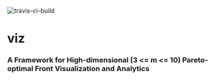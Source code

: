 ![travis-ci-build](https://travis-ci.com/chudur-budur/viz.svg?branch=master)
# viz
### A Framework for High-dimensional (3 <= m <= 10) Pareto-optimal Front Visualization and Analytics
